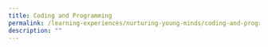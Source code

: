 ```yaml
---
title: Coding and Programming
permalink: /learning-experiences/nurturing-young-minds/coding-and-programming/
description: ""
---
```

